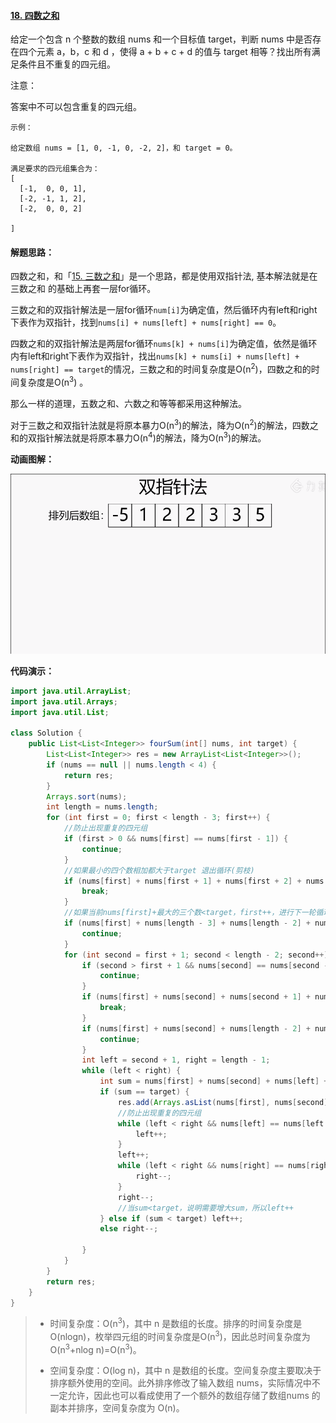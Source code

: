#### [18. 四数之和](https://leetcode-cn.com/problems/4sum/)

给定一个包含 n 个整数的数组 nums 和一个目标值 target，判断 nums 中是否存在四个元素 a，b，c 和 d ，使得 a + b + c + d 的值与 target 相等？找出所有满足条件且不重复的四元组。

注意：

答案中不可以包含重复的四元组。

```
示例：

给定数组 nums = [1, 0, -1, 0, -2, 2]，和 target = 0。

满足要求的四元组集合为：
[
  [-1,  0, 0, 1],
  [-2, -1, 1, 2],
  [-2,  0, 0, 2]

]
```

#### 解题思路：

四数之和，和「[15. 三数之和](https://leetcode-cn.com/problems/3sum/)」是一个思路，都是使用双指针法, 基本解法就是在三数之和 的基础上再套一层for循环。

三数之和的双指针解法是一层for循环`num[i]`为确定值，然后循环内有left和right下表作为双指针，找到`nums[i] + nums[left] + nums[right] == 0`。

四数之和的双指针解法是两层for循环`nums[k] + nums[i]`为确定值，依然是循环内有left和right下表作为双指针，找出`nums[k] + nums[i] + nums[left] + nums[right] == target`的情况，三数之和的时间复杂度是O(n<sup>2</sup>)，四数之和的时间复杂度是O(n<sup>3</sup>) 。

那么一样的道理，五数之和、六数之和等等都采用这种解法。

对于三数之和双指针法就是将原本暴力O(n<sup>3</sup>)的解法，降为O(n<sup>2</sup>)的解法，四数之和的双指针解法就是将原本暴力O(n<sup>4</sup>)的解法，降为O(n<sup>3</sup>)的解法。

**动画图解：**

![leetcode18](images/leetcode18.gif)



**代码演示：**

```java
import java.util.ArrayList;
import java.util.Arrays;
import java.util.List;

class Solution {
    public List<List<Integer>> fourSum(int[] nums, int target) {
        List<List<Integer>> res = new ArrayList<List<Integer>>();
        if (nums == null || nums.length < 4) {
            return res;
        }
        Arrays.sort(nums);
        int length = nums.length;
        for (int first = 0; first < length - 3; first++) {
            //防止出现重复的四元组
            if (first > 0 && nums[first] == nums[first - 1]) {
                continue;
            }
            //如果最小的四个数相加都大于target 退出循环(剪枝)
            if (nums[first] + nums[first + 1] + nums[first + 2] + nums[first + 3] > target) {
                break;
            }
            //如果当前nums[first]+最大的三个数<target，first++，进行下一轮循环（剪枝）
            if (nums[first] + nums[length - 3] + nums[length - 2] + nums[length - 1] < target) {
                continue;
            }
            for (int second = first + 1; second < length - 2; second++) {
                if (second > first + 1 && nums[second] == nums[second - 1]) {
                    continue;
                }
                if (nums[first] + nums[second] + nums[second + 1] + nums[second + 2] > target) {
                    break;
                }
                if (nums[first] + nums[second] + nums[length - 2] + nums[length - 1] < target) {
                    continue;
                }
                int left = second + 1, right = length - 1;
                while (left < right) {
                    int sum = nums[first] + nums[second] + nums[left] + nums[right];
                    if (sum == target) {
                        res.add(Arrays.asList(nums[first], nums[second], nums[left], nums[right]));
                        //防止出现重复的四元组
                        while (left < right && nums[left] == nums[left + 1]) {
                            left++;
                        }
                        left++;
                        while (left < right && nums[right] == nums[right - 1]) {
                            right--;
                        }
                        right--;
                        //当sum<target，说明需要增大sum，所以left++
                    } else if (sum < target) left++;
                    else right--;
                    
                }
            }
        }
        return res;
    }
}
```

> - 时间复杂度：O(n<sup>3</sup>)，其中 n 是数组的长度。排序的时间复杂度是 O(nlogn)，枚举四元组的时间复杂度是O(n<sup>3</sup>)，因此总时间复杂度为 O(n<sup>3</sup>+nlog n)=O(n<sup>3</sup>)。
>
> - 空间复杂度：O(log n)，其中 n 是数组的长度。空间复杂度主要取决于排序额外使用的空间。此外排序修改了输入数组 nums，实际情况中不一定允许，因此也可以看成使用了一个额外的数组存储了数组nums 的副本并排序，空间复杂度为 O(n)。